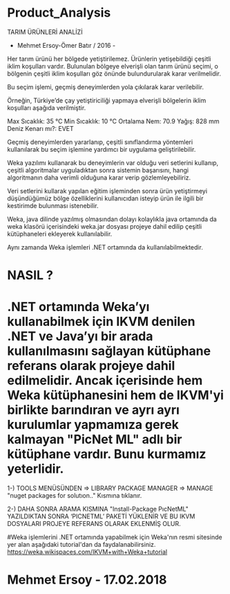 # Product_Analysis
TARIM ÜRÜNLERİ ANALİZİ
- Mehmet Ersoy-Ömer Batır / 2016 -

Her tarım ürünü her bölgede yetiştirilemez. Ürünlerin yetişebildiği çeşitli iklim koşulları vardır.
Bulunulan bölgeye elverişli olan tarım ürünü seçimi, o bölgenin çeşitli iklim koşulları göz önünde bulundurularak karar verilmelidir.

Bu seçim işlemi, geçmiş deneyimlerden yola çıkılarak karar verilebilir.

Örneğin, Türkiye’de çay yetiştiriciliği yapmaya elverişli bölgelerin iklim koşulları aşağıda verilmiştir.

Max Sıcaklık: 35 °C
Min Sıcaklık: 10 °C
Ortalama Nem: 70.9
Yağış: 828 mm
Deniz Kenarı mı?: EVET

Geçmiş deneyimlerden yararlanıp, çeşitli sınıflandırma yöntemleri kullanılarak bu seçim işlemine yardımcı bir uygulama geliştirilebilir.

Weka yazılımı kullanarak bu deneyimlerin var olduğu veri setlerini kullanıp, çeşitli algoritmalar uyguladıktan sonra sistemin başarısını, hangi algoritmanın daha verimli olduğuna karar verip gözlemleyebiliriz.

Veri setlerini kullarak yapılan eğitim işleminden sonra ürün yetiştirmeyi düşündüğümüz bölge özelliklerini kullanıcıdan isteyip ürün ile ilgili bir kestirimde bulunması istenebilir.

Weka, java dilinde yazılmış olmasından dolayı kolaylıkla java ortamında da weka klasörü içerisindeki weka.jar dosyası projeye dahil edilip çeşitli kütüphaneleri ekleyerek kullanılabilir.

Aynı zamanda Weka işlemleri .NET ortamında da kullanılabilmektedir.

# NASIL ?
# .NET ortamında Weka’yı kullanabilmek için IKVM denilen .NET ve Java’yı bir arada kullanılmasını sağlayan kütüphane referans olarak projeye dahil edilmelidir. Ancak içerisinde hem Weka kütüphanesini hem de IKVM'yi birlikte barındıran ve ayrı ayrı kurulumlar yapmamıza gerek kalmayan "PicNet ML" adlı bir kütüphane vardır. Bunu kurmamız yeterlidir.

1-) TOOLS MENÜSÜNDEN => LIBRARY PACKAGE MANAGER => MANAGE "nuget packages for solutıon.." Kısmına tıklanır.

2-) DAHA SONRA ARAMA KISMINA "Install-Package PıcNetML" YAZILDIKTAN SONRA ‘PICNETML’ PAKETİ YÜKLENİR VE BU IKVM DOSYALARI PROJEYE REFERANS OLARAK EKLENMİŞ OLUR.

#Weka işlemlerini .NET ortamında yapabilmek için Weka'nın resmi sitesinde yer alan aşağıdaki tutorial'dan da faydalanabilirsiniz.
https://weka.wikispaces.com/IKVM+with+Weka+tutorial
# Mehmet Ersoy - 17.02.2018
